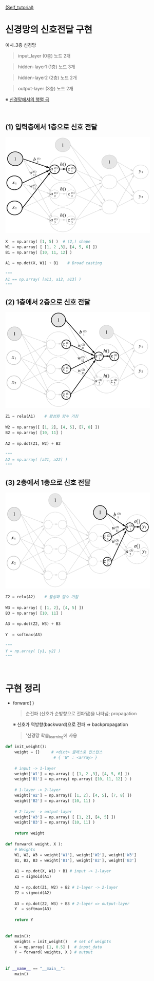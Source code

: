 [ (Self_tutorial) ](https://github.com/DoranLyong/DL_coding_master/tree/master/Self_tutorial)

# 신경망의 신호전달 구현 

예시_3층 신경망
> input_layer (0층) 노드 2개 <br/>

> hidden-layer1 (1층) 노드 3개 

> hidden-layer2 (2층) 노드 2개 

> output-layer (3층) 노드 2개 

※ [신경망에서의 행렬 곱](https://github.com/DoranLyong/DL_coding_master/tree/master/Self_tutorial/0_dot_array)


<br/>

## (1) 입력층에서 1층으로 신호 전달 
<img src="fig_3-18.png" width=450, height=300>

```python
X  = np.array( [1, 5] )  # (2,) shape 
W1 = np.array( [ [1, 2 ,3], [4, 5, 6] ]) 
B1 = np.array( [10, 11, 12] )

A1 = np.dot(X, W1) + B1    # Broad casting 

"""
A1 == np.array( [a11, a12, a13] )
"""
```

## (2) 1층에서 2층으로 신호 전달 
<img src="fig_3-19.png" width=450, height=300>

```python
Z1 = relu(A1)    # 활성화 함수 거침 

W2 = np.array([ [1, 2], [4, 5], [7, 8] ])
B2 = np.array( [10, 11] )

A2 = np.dot(Z1, W2) + B2 

"""
A2 = np.array( [a21, a22] )
"""
```

## (3) 2층에서 1층으로 신호 전달 
<img src="fig_3-20.png" width=450, height=300>

```python
Z2 = relu(A2)    # 활성화 함수 거침 

W3 = np.array( [ [1, 2], [4, 5] ])
B3 = np.array( [10, 11] )

A3 = np.dot(Z2, W3) + B3 

Y  = softmax(A3)

"""
Y = np.array( [y1, y2] )
"""
```

<br/>

# 구현 정리 
* forward( ) 
    > 순전파 (신호가 순방향으로 전파됨)을 나타냄; propagation 

    ※ 신호가 역방향(backward)으로 전파 ⇒ backpropagation 
    > '신경망 학습<sub>learning</sub>에 사용 

```python
def init_weight(): 
    weight = {}     # <dict> 클래스로 인스턴스 
                     # { 'W' : <array> }

    # input -> 1-layer                      
    weight['W1'] = np.array( [ [1, 2 ,3], [4, 5, 6] ])
    weight['B1'] = np.array( np.array( [10, 11, 12] ) )  

    # 1-layer -> 2-layer 
    weight['W2'] = np.array([ [1, 2], [4, 5], [7, 8] ])
    weight['B2'] = np.array( [10, 11] )

    # 2-layer -> output-layer
    weight['W3'] = np.array( [ [1, 2], [4, 5] ])               
    weight['B3'] = np.array( [10, 11] )

    return weight

def forward( weight, X ): 
    # Weights
    W1, W2, W3 = weight['W1'], weight['W2'], weight['W3']
    B1, B2, B3 = weight['B1'], weight['B2'], weight['B3']

    A1 = np.dot(X, W1) + B1 # input -> 1-layer 
    Z1 = sigmoid(A1)

    A2 = np.dot(Z1, W2) + B2 # 1-layer -> 2-layer 
    Z2 = sigmoid(A2)

    A3 = np.dot(Z2, W3) + B3 # 2-layer => output-layer 
    Y  = softmax(A3)

    return Y 


def main():
    weights = init_weight()   # set of weights 
    X = np.array( [1, 0.5] )  # input_data
    Y = forward( weights, X ) # output


if __name__ == "__main__":
    main()
```